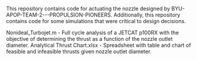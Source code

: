 This repository contains code for actuating the nozzle designed by BYU-APOP-TEAM-2---PROPULSION-PIONEERS.
Additionally, this repository contains code for some simulations that were critical to design decisions.

Nonideal_Turbojet.m - Full cycle analysis of a JETCAT p100RX with the objective of determining the thrust as a function of the nozzle outlet diameter.
Analytical Thrust Chart.xlsx - Spreadsheet with table and chart of feasible and infeasible thrusts given nozzle outlet diameter.
